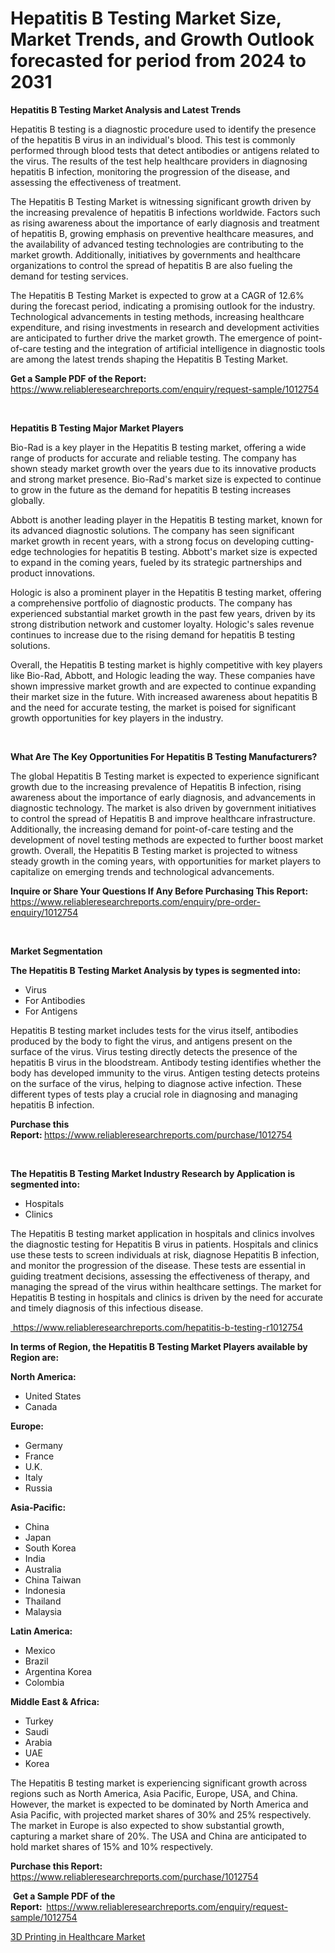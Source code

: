<p><h1>Hepatitis B Testing Market Size, Market Trends, and Growth Outlook forecasted for period from 2024 to 2031</h1></p><p><strong>Hepatitis B Testing Market Analysis and Latest Trends</strong></p>
<p><p>Hepatitis B testing is a diagnostic procedure used to identify the presence of the hepatitis B virus in an individual's blood. This test is commonly performed through blood tests that detect antibodies or antigens related to the virus. The results of the test help healthcare providers in diagnosing hepatitis B infection, monitoring the progression of the disease, and assessing the effectiveness of treatment.</p><p>The Hepatitis B Testing Market is witnessing significant growth driven by the increasing prevalence of hepatitis B infections worldwide. Factors such as rising awareness about the importance of early diagnosis and treatment of hepatitis B, growing emphasis on preventive healthcare measures, and the availability of advanced testing technologies are contributing to the market growth. Additionally, initiatives by governments and healthcare organizations to control the spread of hepatitis B are also fueling the demand for testing services.</p><p>The Hepatitis B Testing Market is expected to grow at a CAGR of 12.6% during the forecast period, indicating a promising outlook for the industry. Technological advancements in testing methods, increasing healthcare expenditure, and rising investments in research and development activities are anticipated to further drive the market growth. The emergence of point-of-care testing and the integration of artificial intelligence in diagnostic tools are among the latest trends shaping the Hepatitis B Testing Market.</p></p>
<p><strong>Get a Sample PDF of the Report:&nbsp;</strong> <a href="https://www.reliableresearchreports.com/enquiry/request-sample/1012754">https://www.reliableresearchreports.com/enquiry/request-sample/1012754</a></p>
<p>&nbsp;</p>
<p><strong>Hepatitis B Testing Major Market Players</strong></p>
<p><p>Bio-Rad is a key player in the Hepatitis B testing market, offering a wide range of products for accurate and reliable testing. The company has shown steady market growth over the years due to its innovative products and strong market presence. Bio-Rad's market size is expected to continue to grow in the future as the demand for hepatitis B testing increases globally.</p><p>Abbott is another leading player in the Hepatitis B testing market, known for its advanced diagnostic solutions. The company has seen significant market growth in recent years, with a strong focus on developing cutting-edge technologies for hepatitis B testing. Abbott's market size is expected to expand in the coming years, fueled by its strategic partnerships and product innovations.</p><p>Hologic is also a prominent player in the Hepatitis B testing market, offering a comprehensive portfolio of diagnostic products. The company has experienced substantial market growth in the past few years, driven by its strong distribution network and customer loyalty. Hologic's sales revenue continues to increase due to the rising demand for hepatitis B testing solutions.</p><p>Overall, the Hepatitis B testing market is highly competitive with key players like Bio-Rad, Abbott, and Hologic leading the way. These companies have shown impressive market growth and are expected to continue expanding their market size in the future. With increased awareness about hepatitis B and the need for accurate testing, the market is poised for significant growth opportunities for key players in the industry.</p></p>
<p>&nbsp;</p>
<p><strong>What Are The Key Opportunities For Hepatitis B Testing Manufacturers?</strong></p>
<p><p>The global Hepatitis B Testing market is expected to experience significant growth due to the increasing prevalence of Hepatitis B infection, rising awareness about the importance of early diagnosis, and advancements in diagnostic technology. The market is also driven by government initiatives to control the spread of Hepatitis B and improve healthcare infrastructure. Additionally, the increasing demand for point-of-care testing and the development of novel testing methods are expected to further boost market growth. Overall, the Hepatitis B Testing market is projected to witness steady growth in the coming years, with opportunities for market players to capitalize on emerging trends and technological advancements.</p></p>
<p><strong>Inquire or Share Your Questions If Any Before Purchasing This Report:</strong> <a href="https://www.reliableresearchreports.com/enquiry/pre-order-enquiry/1012754">https://www.reliableresearchreports.com/enquiry/pre-order-enquiry/1012754</a></p>
<p>&nbsp;</p>
<p><strong>Market Segmentation</strong></p>
<p><strong>The Hepatitis B Testing Market Analysis by types is segmented into:</strong></p>
<p><ul><li>Virus</li><li>For Antibodies</li><li>For Antigens</li></ul></p>
<p><p>Hepatitis B testing market includes tests for the virus itself, antibodies produced by the body to fight the virus, and antigens present on the surface of the virus. Virus testing directly detects the presence of the hepatitis B virus in the bloodstream. Antibody testing identifies whether the body has developed immunity to the virus. Antigen testing detects proteins on the surface of the virus, helping to diagnose active infection. These different types of tests play a crucial role in diagnosing and managing hepatitis B infection.</p></p>
<p><strong>Purchase this Report:&nbsp;</strong><a href="https://www.reliableresearchreports.com/purchase/1012754">https://www.reliableresearchreports.com/purchase/1012754</a></p>
<p>&nbsp;</p>
<p><strong>The Hepatitis B Testing Market Industry Research by Application is segmented into:</strong></p>
<p><ul><li>Hospitals</li><li>Clinics</li></ul></p>
<p><p>The Hepatitis B testing market application in hospitals and clinics involves the diagnostic testing for Hepatitis B virus in patients. Hospitals and clinics use these tests to screen individuals at risk, diagnose Hepatitis B infection, and monitor the progression of the disease. These tests are essential in guiding treatment decisions, assessing the effectiveness of therapy, and managing the spread of the virus within healthcare settings. The market for Hepatitis B testing in hospitals and clinics is driven by the need for accurate and timely diagnosis of this infectious disease.</p></p>
<p><a href="https://www.reliableresearchreports.com/hepatitis-b-testing-r1012754">&nbsp;https://www.reliableresearchreports.com/hepatitis-b-testing-r1012754</a></p>
<p><strong>In terms of Region, the Hepatitis B Testing Market Players available by Region are:</strong></p>
<p>
    <p> <strong> North America: </strong>
        <ul>
            <li>United States</li>
            <li>Canada</li>
        </ul>
        </p> 
    <p> <strong> Europe: </strong>
        <ul>
            <li>Germany</li>
            <li>France</li>
            <li>U.K.</li>
            <li>Italy</li>
            <li>Russia</li>
        </ul>
        </p> 
    <p> <strong> Asia-Pacific: </strong>
        <ul>
            <li>China</li>
            <li>Japan</li>
            <li>South Korea</li>
            <li>India</li>
            <li>Australia</li>
            <li>China Taiwan</li>
            <li>Indonesia</li>
            <li>Thailand</li>
            <li>Malaysia</li>
        </ul>
        </p> 
    <p> <strong> Latin America: </strong>
        <ul>
            <li>Mexico</li>
            <li>Brazil</li>
            <li>Argentina Korea</li>
            <li>Colombia</li>
        </ul>
        </p> 
    <p> <strong> Middle East & Africa: </strong>
        <ul>
            <li>Turkey</li>
            <li>Saudi</li>
            <li>Arabia</li>
            <li>UAE</li>
            <li>Korea</li>
        </ul>
    </p>
    </p>
<p><p>The Hepatitis B testing market is experiencing significant growth across regions such as North America, Asia Pacific, Europe, USA, and China. However, the market is expected to be dominated by North America and Asia Pacific, with projected market shares of 30% and 25% respectively. The market in Europe is also expected to show substantial growth, capturing a market share of 20%. The USA and China are anticipated to hold market shares of 15% and 10% respectively.</p></p>
<p><strong>Purchase this Report: </strong><a href="https://www.reliableresearchreports.com/purchase/1012754">https://www.reliableresearchreports.com/purchase/1012754</a></p>
<p>&nbsp;<strong>Get a Sample PDF of the Report:&nbsp;&nbsp;</strong><a href="https://www.reliableresearchreports.com/enquiry/request-sample/1012754">https://www.reliableresearchreports.com/enquiry/request-sample/1012754</a></p>
<p><strong></strong></p>
<p><p><a href="https://github.com/vimar16th/Market-Research-Report-List-4/blob/main/3d-printing-in-healthcare-market.md">3D Printing in Healthcare Market</a></p></p>